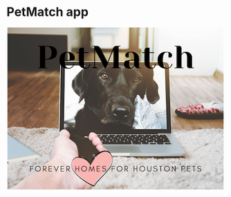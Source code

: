 # PetMatch app

<p align="center">
  <img src="images/petMatchLogo.png">
<!-- </p>![PetMatch](/images/petMatchLogo.png) -->
